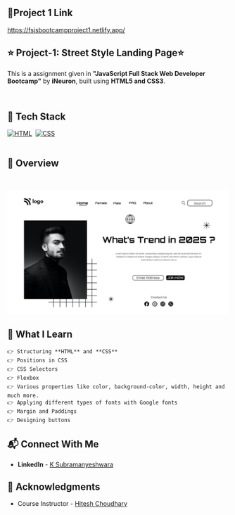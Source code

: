 ## 🔗Project 1 Link
https://fsjsbootcampproject1.netlify.app/



## ⭐ Project-1: Street Style Landing Page⭐



This is a assignment given in **"JavaScript Full Stack Web Developer Bootcamp"** by **iNeuron**, built using **HTML5 and CSS3**.
<br>

<br>

## 📌 Tech Stack

[![HTML](https://img.shields.io/badge/html5%20-%23E34F26.svg?&style=for-the-badge&logo=html5&logoColor=white)](https://github.com/pk170970)&nbsp;
[![CSS](https://img.shields.io/badge/css3%20-%231572B6.svg?&style=for-the-badge&logo=css3&logoColor=white)](https://github.com/pk170970)&nbsp;
<br>
<br>

## 📌 Overview

<br>

![Screenshot](./1.png)


## 📌 What I Learn
    👉 Structuring **HTML** and **CSS**
    👉 Positions in CSS
    👉 CSS Selectors
    👉 Flexbox
    👉 Various properties like color, background-color, width, height and much more.
    👉 Applying different types of fonts with Google fonts
    👉 Margin and Paddings
    👉 Designing buttons


## 📬 Connect With Me

- **LinkedIn** - [K Subramanyeshwara](https://www.linkedin.com/in/ksubramanyeshwara)

## 📌 Acknowledgments

- Course Instructor - [Hitesh Choudhary](https://github.com/hiteshchoudhary)
